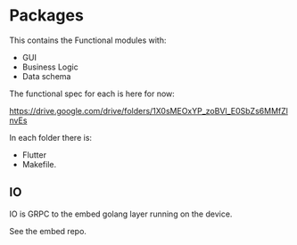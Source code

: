 # Packages

This contains the Functional modules with:

- GUI
- Business Logic
- Data schema

The functional spec for each is here for now:

https://drive.google.com/drive/folders/1X0sMEOxYP_zoBVl_E0SbZs6MMfZlnvEs

In each folder there is:

- Flutter
- Makefile.

## IO

IO is GRPC to the embed golang layer running on the device.

See the embed repo.